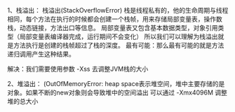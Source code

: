 1、栈溢出：
栈溢出(StackOverflowError)
栈是线程私有的，他的生命周期与线程相同，每个方法在执行的时候都会创建一个栈帧，用来存储局部变量表，操作数栈，动态链接，方法出口等信息。
局部变量表又包含基本数据类型，对象引用类型（局部变量表编译器完成，运行期间不会变化）
所以我们可以理解为栈溢出就是方法执行是创建的栈帧超过了栈的深度。
最有可能：那么最有可能的就是方法递归调用产生这种结果。

解决：我们需要使用参数 -Xss 去调整JVM栈的大小
 
2、堆溢出：
(OutOfMemoryError:
heap space表示堆空间，堆中主要存储的是对象。如果不断的new对象则会导致堆中的空间溢出
可以通过 -Xmx4096M 调整堆的总大小
